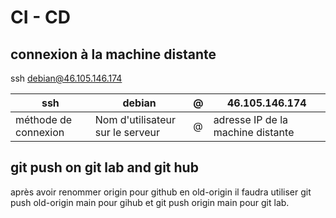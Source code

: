 # CI - CD


## connexion à la machine distante

ssh debian@46.105.146.174


| ssh | debian | @ | 46.105.146.174 |
|-|-|-|-|
|méthode de connexion|Nom d'utilisateur sur le serveur| @ | adresse IP de la machine distante|

## git push on git lab and git hub 

après avoir renommer origin pour github en old-origin il faudra utiliser git push old-origin main pour gihub et git push origin main pour git lab.
